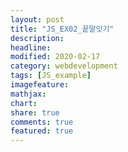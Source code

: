 ```yaml
---
layout: post
title: "JS_EX02_끝말잇기"
description:
headline:
modified: 2020-02-17
category: webdevelopment
tags: [JS_example]
imagefeature:
mathjax:
chart:
share: true
comments: true
featured: true
---
```



<div class="code">
<script async src="//jsfiddle.net/lsh58/9ztmj0cq/3/embed/js,html,css,result/dark/"></script>
</div>